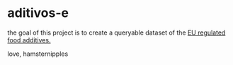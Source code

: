 aditivos-e
==========

the goal of this project is to create a queryable dataset of the [EU regulated food additives.](http://ec.europa.eu/food/food/fAEF/additives/lists_authorised_fA_en.htm)

love,
hamsternipples

